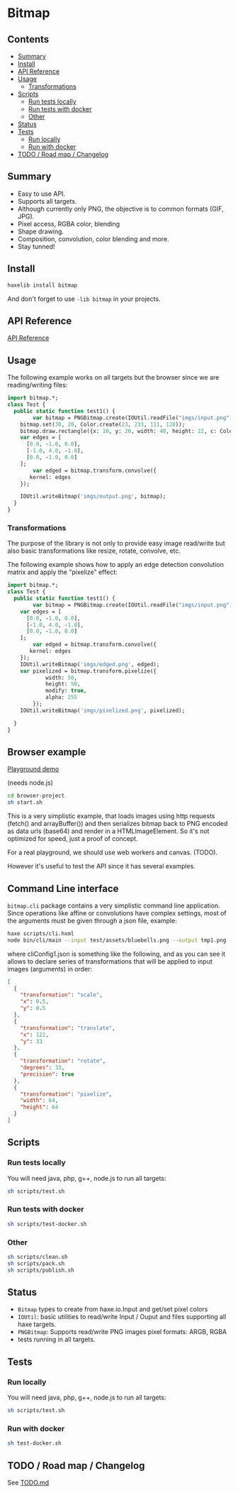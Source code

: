 # Bitmap

## Contents

<!-- toc -->

- [Summary](#summary)
- [Install](#install)
- [API Reference](#api-reference)
- [Usage](#usage)
  * [Transformations](#transformations)
- [Scripts](#scripts)
  * [Run tests locally](#run-tests-locally)
  * [Run tests with docker](#run-tests-with-docker)
  * [Other](#other)
- [Status](#status)
- [Tests](#tests)
  * [Run locally](#run-locally)
  * [Run with docker](#run-with-docker)
- [TODO / Road map / Changelog](#todo--road-map--changelog)

<!-- tocstop -->

## Summary 

 * Easy to use API.
 * Supports all targets.
 * Although currently only PNG, the objective is to common formats (GIF, JPG).
 * Pixel access, RGBA color, blending
 * Shape drawing.
 * Composition, convolution, color blending and more.
 * Stay tunned!

## Install

```sh
haxelib install bitmap
```

And don't forget to use `-lib bitmap` in your projects.

## API Reference

[API Reference](https://cancerberosgx.github.io/bitmap/index.html)

## Usage


The following example works on all targets but the browser since we are reading/writing files:

```haxe
import bitmap.*;
class Test {
  public static function test1() {
		var bitmap = PNGBitmap.create(IOUtil.readFile("imgs/input.png"));	
    bitmap.set(30, 20, Color.create(23, 233, 111, 128)); 	
    bitmap.draw.rectangle({x: 10, y: 20, width: 40, height: 22, c: Color.create(12, 144, 0, 131), fill: false});
    var edges = [
      [0.0, -1.0, 0.0],
      [-1.0, 4.0, -1.0],
      [0.0, -1.0, 0.0]
    ];
		var edged = bitmap.transform.convolve({
       kernel: edges
    });

    IOUtil.writeBitmap('imgs/output.png', bitmap);
  }
}
```

### Transformations 

The purpose of the library is not only to provide easy image read/write but also basic transformations like resize, rotate, convolve, etc.

The following example shows how to apply an edge detection convolution matrix and apply the "pixelize" effect:


```haxe
import bitmap.*;
class Test {
  public static function test1() {
		var bitmap = PNGBitmap.create(IOUtil.readFile("imgs/input.png"));	
    var edges = [
      [0.0, -1.0, 0.0],
      [-1.0, 4.0, -1.0],
      [0.0, -1.0, 0.0]
    ];
		var edged = bitmap.transform.convolve({
       kernel: edges
    });
    IOUtil.writeBitmap('imgs/edged.png', edged);
    var pixelized = bitmap.transform.pixelize({
			width: 50,
			height: 50,
			modify: true,
			alpha: 255
		});
    IOUtil.writeBitmap('imgs/pixelized.png', pixelized);

  }
}
```

## Browser example

[Playground demo](TODO)

(needs node.js)

```sh
cd browser-project
sh start.sh
```

This is a very simplistic example, that loads images using http requests (fetch() and arrayBuffer()) and then serializes bitmap back to PNG encoded as data urls (base64) and render in a HTMLImageElement. So it's not optimized for speed, just a proof of concept.

For a real playground, we should use web workers and canvas. (TODO).

However it's useful to test the API since it has several examples. 

## Command Line interface

`bitmap.cli` package contains a very simplistic command line application. Since operations like affine or convolutions have complex settings, most of the arguments must be given through a json file, example:

```sh
haxe scripts/cli.hxml
node bin/cli/main --input test/assets/bluebells.png --output tmp1.png --config test/assets/cliConfig1.json
```

where cliConfig1.json is something like the following, and as you can see it allows to declare series of transformations that will be applied to input images (arguments) in order:

```json
[
  {
    "transformation": "scale",
    "x": 0.5,
    "y": 0.5
  },
  {
    "transformation": "translate",
    "x": 122,
    "y": 33
  },
  {
    "transformation": "rotate",
    "degrees": 33,
    "precision": true
  },
  {
    "transformation": "pixelize",
    "width": 64,
    "height": 64
  }
]
```


## Scripts

### Run tests locally

You will need java, php, g++, node.js to run all targets:

```sh
sh scripts/test.sh
```

### Run tests with docker

```sh
sh scripts/test-docker.sh
```

### Other

```sh
sh scripts/clean.sh
sh scripts/pack.sh
sh scripts/publish.sh
```

## Status

 * `Bitmap` types to create from haxe.io.Input and get/set pixel colors
 * `IOUtil`: basic utilities to read/write Input / Ouput and files supporting all haxe targets.
 * `PNGBitmap`: Supports read/write PNG images pixel formats: ARGB, RGBA
 * tests running in all targets.

## Tests

### Run locally

You will need java, php, g++, node.js to run all targets:

```sh
sh scripts/test.sh
```

### Run with docker

```sh
sh test-docker.sh
```

## TODO / Road map / Changelog

See [TODO.md](TODO.md)
